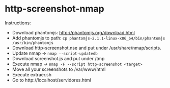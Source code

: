 # http-screenshot-nmap
Instructions:
- Download phantomjs: http://phantomjs.org/download.html
- Add phantomjs to path: `cp phantomjs-2.1.1-linux-x86_64/bin/phantomjs /usr/bin/phantomjs`
- Download http-screenshot.nse and put under /usr/share/nmap/scripts.
- Update nmap -> `nmap --script-updatedb`
- Download screenshot.js and put under /tmp
- Execute nmap -> `nmap -F --script http-screenshot <target>`
- Move all your screenshots to /var/www/html
- Execute extraer.sh
- Go to http://localhost/servidores.html

